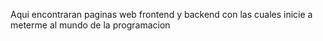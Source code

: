 Aqui encontraran paginas web frontend y backend con las cuales inicie a meterme al mundo de la programacion

